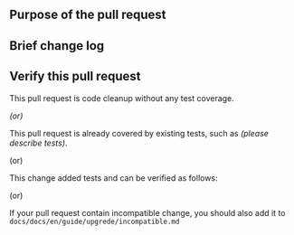 <!--Thanks very much for contributing to Apache DolphinScheduler. Please review https://dolphinscheduler.apache.org/en-us/community/development/pull-request.html before opening a pull request.-->

## Purpose of the pull request

<!--(For example: This pull request adds checkstyle plugin).-->

## Brief change log

<!--*(for example:)*
- *Add maven-checkstyle-plugin to root pom.xml*
-->

## Verify this pull request

<!--*(Please pick either of the following options)*-->

This pull request is code cleanup without any test coverage.

*(or)*

This pull request is already covered by existing tests, such as *(please describe tests)*.

(or)

This change added tests and can be verified as follows:

<!--*(example:)*
- *Added dolphinscheduler-dao tests for end-to-end.*
- *Added CronUtilsTest to verify the change.*
- *Manually verified the change by testing locally.* -->

(or)

If your pull request contain incompatible change, you should also add it to `docs/docs/en/guide/upgrede/incompatible.md`
